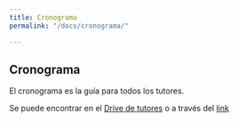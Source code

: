 ```yaml
---
title: Cronograma
permalink: "/docs/cronograma/"

---
```

## Cronograma

El cronograma es la guía para todos los tutores.

Se puede encontrar en el [Drive de tutores](../tutores "Drive de tutores") o a través del [link](https://drive.google.com/drive/u/0/folders/0B9ms3rXwPAllZFhNemhtWVV3V0U)